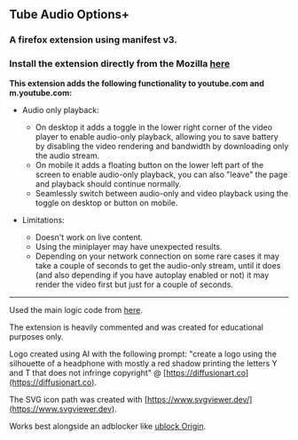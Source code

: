 ## Tube Audio Options+
### A firefox extension using manifest v3.
### Install the extension directly from the Mozilla [here](https://addons.mozilla.org/en-US/firefox/) 
**This extension adds the following functionality to youtube.com and m.youtube.com:**

- Audio only playback:
	- On desktop it adds a toggle in the lower right corner of the video player to enable audio-only playback, allowing you to save battery by disabling the video rendering and bandwidth by downloading only the audio stream.
	- On mobile it adds a floating button on the lower left part of the screen to enable audio-only playback, you can also "leave" the page and playback should continue normally.	
	- Seamlessly switch between audio-only and video playback using the toggle on desktop or button on mobile.

- Limitations:
	- Doesn't work on live content.
	- Using the miniplayer may have unexpected results.
	- Depending on your network connection on some rare cases it may take a couple of seconds to get the audio-only stream, until it does (and also depending if you have autoplay enabled or not) it may render the video first but just for a couple of seconds.

---

Used the main logic code from [here](https://github.com/craftwar/youtube-audio).  

The extension is heavily commented and was created for educational purposes only.  

Logo created using AI with the following prompt: "create a logo using the silhouette of a headphone with mostly a red shadow printing the letters Y and T that does not infringe copyright" @ [https://diffusionart.co](https://diffusionart.co).  

The SVG icon path was created with [https://www.svgviewer.dev/](https://www.svgviewer.dev).  

Works best alongside an adblocker like [ublock Origin](https://github.com/gorhill/uBlock).  
